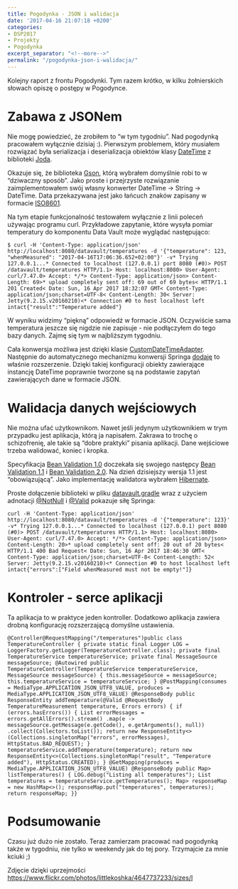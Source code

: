 ```yaml
---
title: Pogodynka - JSON i walidacja
date: '2017-04-16 21:07:18 +0200'
categories:
- DSP2017
- Projekty
- Pogodynka
excerpt_separator: "<!--more-->"
permalink: "/pogodynka-json-i-walidacja/"
---
```

Kolejny raport z frontu Pogodynki. Tym razem krótko, w kilku żołnierskich słowach opiszę o postępy w Pogodynce.

# Zabawa z JSONem
  
Nie mogę powiedzieć, że zrobiłem to “w tym tygodniu”. Nad pogodynką pracowałem wyłącznie dzisiaj :). Pierwszym problemem, który musiałem rozwiązać była serializacja i deserializacja obiektów klasy [DateTime](http://joda-time.sourceforge.net/apidocs/org/joda/time/DateTime.html) z biblioteki [Joda](http://www.joda.org/joda-time/).

Okazuje się, że biblioteka [Gson](https://github.com/google/gson), którą wybrałem domyślnie robi to w “dziwaczny sposób”. Jako proste i przejrzyste rozwiązanie zaimplementowałem swój własny konwerter DateTime -\> String -\> DateTime. Data przekazywana jest jako łańcuch znaków zapisany w formacie [ISO8601](https://en.wikipedia.org/wiki/ISO_8601).

Na tym etapie funkcjonalność testowałem wyłącznie z linii poleceń używając programu curl. Przykładowe zapytanie, które wysyła pomiar temperatury do komponentu Data Vault może wyglądać następująco:

    $ curl -H 'Content-Type: application/json' http://localhost:8080/datavault/temperatures -d '{"temperature": 123, "whenMeasured": "2017-04-16T17:06:36.652+02:00"}' -v* Trying 127.0.0.1...* Connected to localhost (127.0.0.1) port 8080 (#0)> POST /datavault/temperatures HTTP/1.1> Host: localhost:8080> User-Agent: curl/7.47.0> Accept: */*> Content-Type: application/json> Content-Length: 69>* upload completely sent off: 69 out of 69 bytes< HTTP/1.1 201 Created< Date: Sun, 16 Apr 2017 18:32:07 GMT< Content-Type: application/json;charset=UTF-8< Content-Length: 30< Server: Jetty(9.2.15.v20160210)<* Connection #0 to host localhost left intact{"result":"Temperature added"}

  
W wyniku widzimy “piękną” odpowiedź w formacie JSON. Oczywiście sama temperatura jeszcze się nigdzie nie zapisuje - nie podłączyłem do tego bazy danych. Zajmę się tym w najbliższym tygodniu.

Cała konwersja możliwa jest dzięki klasie [CustomDateTimeAdapter](https://github.com/SamouczekProgramisty/Pogodynka/blob/master/datavault/src/main/java/pl/samouczekprogramisty/pogodynka/datavault/configuration/conversion/CustomDateTimeAdapter.java). Następnie do automatycznego mechanizmu konwersji Springa [dodaję](https://github.com/SamouczekProgramisty/Pogodynka/blob/master/datavault/src/main/java/pl/samouczekprogramisty/pogodynka/datavault/configuration/WebAppConfiguration.java#L27) to właśnie rozszerzenie. Dzięki takiej konfiguracji obiekty zawierające instancję DateTime poprawnie tworzone są na podstawie zapytań zawierających dane w formacie JSON.

# Walidacja danych wejściowych
  
Nie można ufać użytkownikom. Nawet jeśli jedynym użytkownikiem w trym przypadku jest aplikacja, którą ja napisałem. Zakrawa to trochę o schizofrenię, ale takie są “dobre praktyki” pisania aplikacji. Dane wejściowe trzeba walidować, koniec i kropka.

Specyfikacja [Bean Validation 1.0](https://jcp.org/en/jsr/detail?id=303) doczekała się swojego następcy [Bean Validation 1.1](https://jcp.org/en/jsr/detail?id=349) i [Bean Validation 2.0](https://jcp.org/en/jsr/detail?id=380). Na dzień dzisiejszy wersja 1.1 jest “obowiązującą”. Jako implementację walidatora wybrałem [Hibernate](http://hibernate.org/validator/).

Proste dołączenie biblioteki w pliku [datavault.gradle](https://github.com/SamouczekProgramisty/Pogodynka/blob/master/datavault/datavault.gradle) wraz z użyciem adnotacji [@NotNull](http://docs.oracle.com/javaee/7/api/javax/validation/constraints/NotNull.html) i [@Valid](http://docs.oracle.com/javaee/7/api/javax/validation/Valid.html) pokazuje siłę Springa:

    curl -H 'Content-Type: application/json' http://localhost:8080/datavault/temperatures -d '{"temperature": 123}' -v* Trying 127.0.0.1...* Connected to localhost (127.0.0.1) port 8080 (#0)> POST /datavault/temperatures HTTP/1.1> Host: localhost:8080> User-Agent: curl/7.47.0> Accept: */*> Content-Type: application/json> Content-Length: 20>* upload completely sent off: 20 out of 20 bytes< HTTP/1.1 400 Bad Request< Date: Sun, 16 Apr 2017 18:46:30 GMT< Content-Type: application/json;charset=UTF-8< Content-Length: 52< Server: Jetty(9.2.15.v20160210)<* Connection #0 to host localhost left intact{"errors":["Field whenMeasured must not be empty!"]}

# Kontroler - serce aplikacji
  
Ta aplikacja to w praktyce jeden kontroller. Dodatkowo aplikacja zawiera drobną konfigurację rozszerzającą domyślne ustawienia.

    @Controller@RequestMapping("/temperatures")public class TemperatureController { private static final Logger LOG = LoggerFactory.getLogger(TemperatureController.class); private final TemperatureService temperatureService; private final MessageSource messageSource; @Autowired public TemperatureController(TemperatureService temperatureService, MessageSource messageSource) { this.messageSource = messageSource; this.temperatureService = temperatureService; } @PostMapping(consumes = MediaType.APPLICATION_JSON_UTF8_VALUE, produces = MediaType.APPLICATION_JSON_UTF8_VALUE) @ResponseBody public ResponseEntity addTemperature(@Valid @RequestBody TemperatureMeasurement temperature, Errors errors) { if (errors.hasErrors()) { List errorMessages = errors.getAllErrors().stream() .map(e -> messageSource.getMessage(e.getCode(), e.getArguments(), null)) .collect(Collectors.toList()); return new ResponseEntity<>(Collections.singletonMap("errors", errorMessages), HttpStatus.BAD_REQUEST); } temperatureService.addTemperature(temperature); return new ResponseEntity<>(Collections.singletonMap("result", "Temperature added"), HttpStatus.CREATED); } @GetMapping(produces = MediaType.APPLICATION_JSON_UTF8_VALUE) @ResponseBody public Map> listTemperatures() { LOG.debug("Listing all temperatures"); List temperatures = temperatureService.getTemperatures(); Map> responseMap = new HashMap<>(); responseMap.put("temperatures", temperatures); return responseMap; }}

# Podsumowanie
  
Czasu już dużo nie zostało. Teraz zamierzam pracować nad pogodynką także w tygodniu, nie tylko w weekendy jak do tej pory. Trzymajcie za mnie kciuki ;)

Zdjęcie dzięki uprzejmości https://www.flickr.com/photos/littlekoshka/4647737233/sizes/l

